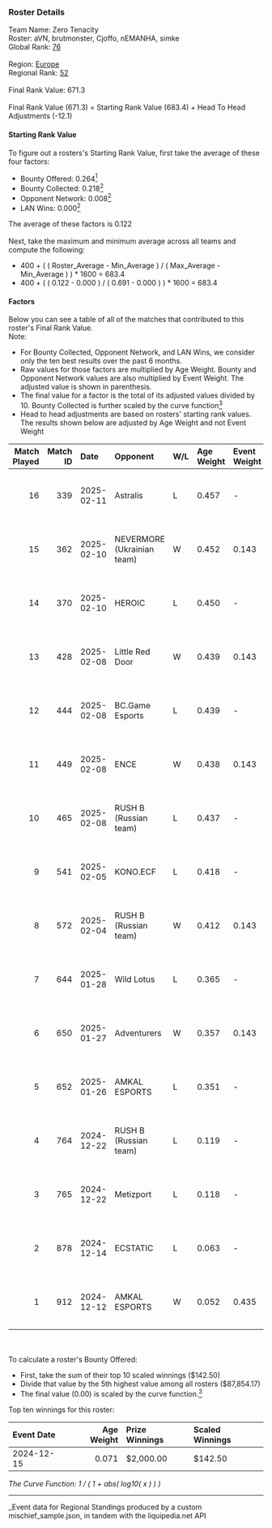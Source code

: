 ### Roster Details<br />
Team Name: Zero Tenacity<br />
Roster: aVN, brutmonster, Cjoffo, nEMANHA, simke<br />
Global Rank: [76](../../standings_global_2025_06_02.md)<br />
<br />
Region: [Europe]( ../../standings_europe_2025_06_02.md)<br />
Regional Rank: [52]( ../../standings_europe_2025_06_02.md)<br />
<br />
Final Rank Value:  671.3<br />
<br />
Final Rank Value (671.3) = Starting Rank Value (683.4) + Head To Head Adjustments (-12.1)<br />

#### Starting Rank Value<br />
To figure out a rosters's Starting Rank Value, first take the average of these four factors:<br />
- Bounty Offered: 0.264[<sup>1</sup>](#table2)
- Bounty Collected: 0.218[<sup>2</sup>](#table1)
- Opponent Network: 0.008[<sup>2</sup>](#table1)
- LAN Wins: 0.000[<sup>2</sup>](#table1)

The average of these factors is 0.122<br />
<br />
Next, take the maximum and minimum average across all teams and compute the following:<br />
- 400 + ( ( Roster_Average - Min_Average ) / ( Max_Average - Min_Average ) ) * 1600 = 683.4
- 400 + ( ( 0.122 - 0.000 ) / ( 0.691 - 0.000 ) ) * 1600 = 683.4


#### Factors<br />
Below you can see a table of all of the matches that contributed to this roster's Final Rank Value.<br />
Note:<br />

- For Bounty Collected, Opponent Network, and LAN Wins, we consider only the ten best results over the past 6 months.
- Raw values for those factors are multiplied by Age Weight. Bounty and Opponent Network values are also multiplied by Event Weight. The adjusted value is shown in parenthesis.
- The final value for a factor is the total of its adjusted values divided by 10. Bounty Collected is further scaled by the curve function[<sup>3</sup>](#curveFunction)
- Head to head adjustments are based on rosters' starting rank values. The results shown below are adjusted by Age Weight and not Event Weight
<span id="table1"></span><br />


| Match Played | Match ID | Date       | Opponent                   | W/L | Age Weight | Event Weight | Bounty Collected | Opponent Network | LAN Wins  | H2H Adj. | Roster                                   |
| -: | -: | :- | :- | :- | :- | :- | :- | :- | :- | -: | :- |
|           16 |      339 | 2025-02-11 | Astralis                   | L   | 0.457      | -            | -                | -                | -         |    -0.01 | aVN, brutmonster, Cjoffo, nEMANHA, simke |
|           15 |      362 | 2025-02-10 | NEVERMORE (Ukrainian team) | W   | 0.452      | 0.143        | 0.000 (0.000)    | 0.160 (0.010)    | 0 (0.000) |     2.77 | aVN, brutmonster, Cjoffo, nEMANHA, simke |
|           14 |      370 | 2025-02-10 | HEROIC                     | L   | 0.450      | -            | -                | -                | -         |    -1.76 | aVN, brutmonster, Cjoffo, nEMANHA, simke |
|           13 |      428 | 2025-02-08 | Little Red Door            | W   | 0.439      | 0.143        | 0.000 (0.000)    | 0.080 (0.005)    | 0 (0.000) |     3.95 | aVN, brutmonster, Cjoffo, nEMANHA, simke |
|           12 |      444 | 2025-02-08 | BC.Game Esports            | L   | 0.439      | -            | -                | -                | -         |    -2.40 | aVN, brutmonster, Cjoffo, nEMANHA, simke |
|           11 |      449 | 2025-02-08 | ENCE                       | W   | 0.438      | 0.143        | 0.032 (0.002)    | 0.268 (0.017)    | 0 (0.000) |     8.99 | aVN, brutmonster, Cjoffo, nEMANHA, simke |
|           10 |      465 | 2025-02-08 | RUSH B (Russian team)      | L   | 0.437      | -            | -                | -                | -         |    -5.30 | aVN, brutmonster, Cjoffo, nEMANHA, simke |
|            9 |      541 | 2025-02-05 | KONO.ECF                   | L   | 0.418      | -            | -                | -                | -         |    -8.80 | aVN, brutmonster, Cjoffo, nEMANHA, simke |
|            8 |      572 | 2025-02-04 | RUSH B (Russian team)      | W   | 0.412      | 0.143        | 0.009 (0.001)    | 0.714 (0.042)    | 0 (0.000) |     7.97 | aVN, brutmonster, Cjoffo, nEMANHA, simke |
|            7 |      644 | 2025-01-28 | Wild Lotus                 | L   | 0.365      | -            | -                | -                | -         |    -8.23 | aVN, brutmonster, Cjoffo, nEMANHA, simke |
|            6 |      650 | 2025-01-27 | Adventurers                | W   | 0.357      | 0.143        | 0.000 (0.000)    | 0.000 (0.000)    | 0 (0.000) |     2.00 | aVN, brutmonster, Cjoffo, nEMANHA, simke |
|            5 |      652 | 2025-01-26 | AMKAL ESPORTS              | L   | 0.351      | -            | -                | -                | -         |    -7.79 | aVN, brutmonster, Cjoffo, nEMANHA, simke |
|            4 |      764 | 2024-12-22 | RUSH B (Russian team)      | L   | 0.119      | -            | -                | -                | -         |    -1.51 | aVN, brutmonster, Cjoffo, nEMANHA, simke |
|            3 |      765 | 2024-12-22 | Metizport                  | L   | 0.118      | -            | -                | -                | -         |    -1.67 | aVN, brutmonster, Cjoffo, nEMANHA, simke |
|            2 |      878 | 2024-12-14 | ECSTATIC                   | L   | 0.063      | -            | -                | -                | -         |    -0.81 | aVN, brutmonster, Cjoffo, nEMANHA, simke |
|            1 |      912 | 2024-12-12 | AMKAL ESPORTS              | W   | 0.052      | 0.435        | 0.000 (0.000)    | 0.213 (0.005)    | 0 (0.000) |     0.47 | aVN, brutmonster, Cjoffo, nEMANHA, simke |

<br />
<span id="table2"></span><br />
To calculate a roster's Bounty Offered:<br />

- First, take the sum of their top 10 scaled winnings ($142.50)
- Divide that value by the 5th highest value among all rosters ($87,854.17)
- The final value (0.00) is scaled by the curve function.[<sup>3</sup>](#curveFunction)

Top ten winnings for this roster:<br />

| Event Date | Age Weight | Prize Winnings | Scaled Winnings |
| :- | -: | :- | :- |
| 2024-12-15 |      0.071 | $2,000.00      | $142.50         |


<span id="curveFunction"></span>_The Curve Function: 1 / ( 1 + abs( log10( x ) ) )_<br />

---
_Event data for Regional Standings produced by a custom mischief_sample.json, in tandem with the liquipedia.net API<br />
